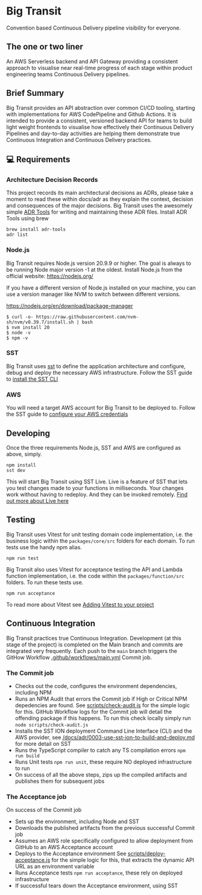 # Big Transit
Convention based Continuous Delivery pipeline visibility for everyone.

## The one or two liner
An AWS Serverless backend and API Gateway providing a consistent approach to visualise near real-time progress of each stage within product engineering teams Continuous Delivery pipelines. 

## Brief Summary
Big Transit provides an API abstraction over common CI/CD tooling, starting with implementations for AWS CodePipeline and Github Actions. It is intended to provide a consistent, versioned backend API for teams to build light weight frontends to visualise how effectively their Continuous Delivery Pipelines and day-to-day activities are helping them demonstrate true Continuous Integration and Continuous Delivery practices.  

## 💻 Requirements
### Architecture Decision Records
This project records its main architectural decisions as ADRs, please take a moment to read these within docs/adr as they explain the context, decision and consequences of the major decisions. 
Big Transit uses the awesomely simple [ADR Tools](https://github.com/npryce/adr-tools/blob/master/INSTALL.md) for writing and maintaining these ADR files. Install ADR Tools using brew

```
brew install adr-tools
adr list
```

### Node.js
Big Transit requires Node.js version 20.9.9 or higher. The goal is always to be running Node major version -1 at the oldest.
Install Node.js from the official website: https://nodejs.org/

If you have a different version of Node.js installed on your machine, you can use a version manager like NVM to switch between different versions.

https://nodejs.org/en/download/package-manager

```
$ curl -o- https://raw.githubusercontent.com/nvm-sh/nvm/v0.39.7/install.sh | bash
$ nvm install 20
$ node -v
$ npm -v
```

### SST
Big Transit uses [sst](https://ion.sst.dev/) to define the application architecture and configure, debug and deploy the necessary AWS infrastructure. Follow the SST guide to [install the SST CLI](https://ion.sst.dev/docs/reference/cli)

### AWS
You will need a target AWS account for Big Transit to be deployed to. Follow the SST guide to [configure your AWS credentials](https://docs.sst.dev/advanced/iam-credentials#loading-from-a-file)

## Developing
Once the three requirements Node.js, SST and AWS are configured as above, simply.

```
npm install
sst dev
```

This will start Big Transit using SST Live. Live is a feature of SST that lets you test changes made to your functions in milliseconds. Your changes work without having to redeploy. And they can be invoked remotely. [Find out more about Live here](https://ion.sst.dev/docs/live/)

## Testing 
Big Transit uses Vitest for unit testing domain code implementation, i.e. the business logic within the `packages/core/src` folders for each domain. To run tests use the handy npm alias.

`npm run test`

Big Transit also uses Vitest for acceptance testing the API and Lambda function implementation, i.e. the code within the `packages/function/src` folders. To run these tests use.

`npm run acceptance`

To read more about Vitest see [Adding Vitest to your project](https://vitest.dev/guide/#adding-vitest-to-your-project)

## Continuous Integration
Big Transit practices true Continuous Integration. Development (at this stage of the project) is completed on the Main branch and commits are integrated very frequently. 
Each push to the `main` branch triggers the GitHow Workflow [.github/workflows/main.yml](.github/workflows/main.yml) Commit job. 

### The Commit job

* Checks out the code, configures the environment dependencies, including NPM
* Runs an NPM Audit that errors the Commit job if High or Critical NPM depedencies are found. See [scripts/check-audit.js](scripts/check-audit.js) for the simple logic for this. GitHub Workflow logs for the Commit job will detail the offending package if this happens. To run this check locally simply run `node scripts/check-audit.js`
* Installs the SST ION deployment Command Line Interface (CLI) and the AWS provider, see [/docs/adr/0003-use-sst-ion-to-build-and-deploy.md](/docs/adr/0003-use-sst-ion-to-build-and-deploy.md) for more detail on SST
* Runs the TypeScript compiler to catch any TS compilation errors `npm run build`
* Runs Unit tests `npm run unit`, these require NO deployed infrastructure to run
* On success of all the above steps, zips up the compiled artifacts and publishes them for subsequent jobs

### The Acceptance job
On success of the Commit job 
* Sets up the environment, including Node and SST
* Downloads the published artifacts from the previous successful Commit job
* Assumes an AWS role specifically configured to allow deployment from GitHub to an AWS Acceptance account
* Deploys to the Acceptance environment See [scripts/deploy-acceptance.js](scripts/deploy-acceptance) for the simple logic for this, that extracts the dynamic API URL as an environment variable
* Runs Acceptance tests `npm run acceptance`, these rely on deployed infrastructure
* If successful tears down the Acceptance environment, using SST
